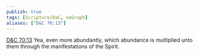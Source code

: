 ```yaml
---
publish: true
tags: [Scripture/DaC, noGraph]
aliases: ["D&C 70:13"]
---
```

[D&C 70:13](https://churchofjesuschrist.org/study/scriptures/dc-testament/dc/70?lang=eng&id=p13#p13) Yea, even more abundantly, which abundance is multiplied unto them through the manifestations of the Spirit.
